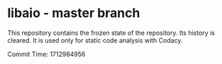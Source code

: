 # libaio - master branch

This repository contains the frozen state of the repository.
Its history is cleared. It is used only for static code
analysis with Codacy.

Commit Time: 1712984956